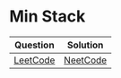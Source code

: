 Min Stack
===

|Question|Solution|
|--------|--------|
|[LeetCode](https://leetcode.com/problems/min-stack/description/)|[NeetCode](https://youtu.be/qkLl7nAwDPo?si=fx0H0i0Eezsp9Re_)|